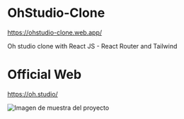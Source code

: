 # OhStudio-Clone
https://ohstudio-clone.web.app/

Oh studio clone with React JS - React Router and Tailwind


# Official Web
https://oh.studio/

![Imagen de muestra del proyecto ](https://github.com/srpollin1/oh.studio.react/blob/main/oh.studio.video.gif)
